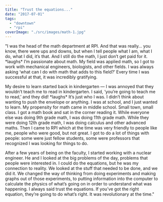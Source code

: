 ```yaml
---
title: "Trust the equations..."
date: "2017-07-01"
tags: 
  - "downtown"
  - "rpi"
coverImage: "./src/images/math-1.jpg"
---
```


"I was the head of the math department at RPI. And that was really… you know, there were ups and downs, but when I tell people what I am, what I do, what I did, it’s that. And I still do the math, I just don’t get paid for it. \*laughs\* I’m passionate about math. My field was applied math, so I got to work with mechanical engineers, biologists, and other fields. I was always asking ‘what can I do with math that adds to this field?’ Every time I was successful at that, it was incredibly gratifying.

My desire to learn started back in kindergarten — I was annoyed that they wouldn’t teach me to read in kindergarten. I said, ‘you’re going to teach me to read,’ and they did! \*laughs\* It’s just who I was. I didn’t think about wanting to push the envelope or anything. I was at school, and I just wanted to learn. My propensity for math came in middle school. Small town, small class. I got a math book and sat in the corner reading it. While everyone else was doing 9th grade math, I was doing 11th grade math. While they were doing 12th grade math, I was doing calculus and other advanced maths. Then I came to RPI which at the time was very friendly to people like me, people who were good, but not great. I got to do a lot of things with people: some were just fellow students, some were professors that recognized I was looking for things to do. 

After a few years of being on the faculty, I started working with a nuclear engineer. He and I looked at the big problems of the day, problems that people were interested in. I could do the equations, but he was my connection to reality. We looked at the stuff that needed to be done, and we did it. We changed the way of thinking from doing experiments and making graphs out of those experiments, to putting information into the computer to calculate the physics of what’s going on in order to understand what was happening. I always said trust the equations. If you’ve got the right equation, they’re going to do what’s right. It was revolutionary at the time."
